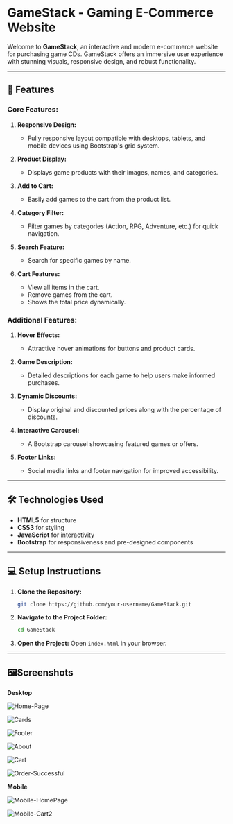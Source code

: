 # GameStack - Gaming E-Commerce Website

Welcome to **GameStack**, an interactive and modern e-commerce website for purchasing game CDs. GameStack offers an immersive user experience with stunning visuals, responsive design, and robust functionality.

---

## 🚀 Features

### Core Features:
1. **Responsive Design:**
   - Fully responsive layout compatible with desktops, tablets, and mobile devices using Bootstrap's grid system.

2. **Product Display:**
   - Displays game products with their images, names, and categories.

3. **Add to Cart:**
   - Easily add games to the cart from the product list.

4. **Category Filter:**
   - Filter games by categories (Action, RPG, Adventure, etc.) for quick navigation.

5. **Search Feature:**
   - Search for specific games by name.

6. **Cart Features:**
   - View all items in the cart.
   - Remove games from the cart.
   - Shows the total price dynamically.

### Additional Features:
1. **Hover Effects:**
   - Attractive hover animations for buttons and product cards.

2. **Game Description:**
   - Detailed descriptions for each game to help users make informed purchases.

3. **Dynamic Discounts:**
   - Display original and discounted prices along with the percentage of discounts.

4. **Interactive Carousel:**
   - A Bootstrap carousel showcasing featured games or offers.

5. **Footer Links:**
   - Social media links and footer navigation for improved accessibility.

---

## 🛠️ Technologies Used

- **HTML5** for structure
- **CSS3** for styling
- **JavaScript** for interactivity
- **Bootstrap** for responsiveness and pre-designed components

---

## 💻 Setup Instructions

1. **Clone the Repository:**
   ```bash
   git clone https://github.com/your-username/GameStack.git
   ```

2. **Navigate to the Project Folder:**
   ```bash
   cd GameStack
   ```

3. **Open the Project:**
   Open `index.html` in your browser.

---

## 🖼️Screenshots

**Desktop**

![Home-Page](ScreenShots/HomePage.png)

![Cards](ScreenShots/Cards.png)

![Footer](ScreenShots/Footer.png)

![About](ScreenShots/About.png)

![Cart](ScreenShots/Cart.png)

![Order-Successful](ScreenShots/OrderSuccessful.png)


**Mobile**

![Mobile-HomePage](ScreenShots/Mobile_HomePage.png)

![Mobile-Cart2](ScreenShots/Mobile_Cart2.png)

